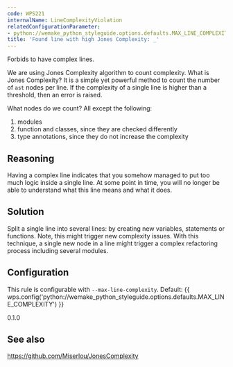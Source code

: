 ```yaml
---
code: WPS221
internalName: LineComplexityViolation
relatedConfigurationParameter:
- python://wemake_python_styleguide.options.defaults.MAX_LINE_COMPLEXITY
title: 'Found line with high Jones Complexity: _'
---
```


Forbids to have complex lines.

We are using Jones Complexity algorithm to count complexity. What is
Jones Complexity? It is a simple yet powerful method to count the number
of `ast` nodes per line. If the complexity of a single line is higher
than a threshold, then an error is raised.

What nodes do we count? All except the following:

1.  modules
2.  function and classes, since they are checked differently
3.  type annotations, since they do not increase the complexity

<!-- end list -->

## Reasoning
Having a complex line indicates that you somehow managed to put too
much logic inside a single line. At some point in time, you will no
longer be able to understand what this line means and what it does.

## Solution
Split a single line into several lines: by creating new variables,
statements or functions. Note, this might trigger new complexity
issues. With this technique, a single new node in a line might
trigger a complex refactoring process including several modules.

## Configuration
This rule is configurable with `--max-line-complexity`. Default:
{{ wps.config('python://wemake_python_styleguide.options.defaults.MAX_LINE_COMPLEXITY') }}

<div class="versionadded">

0.1.0

</div>

## See also
<https://github.com/Miserlou/JonesComplexity>
